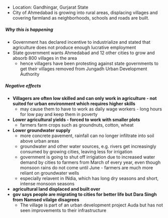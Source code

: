 - Location: Gandhingar, Gurjarat State
- City of Ahmedabad is growing into rural areas, displacing villages and covering farmland as neighborhoods, schools and roads are built.


##### Why this is happening
- Government has declared incentive to industrialize and stated that agriculture does not produce enough lucrative employment
- State government wants Ahmedabad and 12 other cities to grow and absorb 800 villages in the area
	- hence villagers have been protesting against state governments to get their villages removed from Jungadh Urban Development Authority 

##### Negative effects
- **Villagers are often low skilled and can only work in agriculture - not suited for urban environment which requires higher skills**
	- may cause them to have to work as daily wage workers - long hours for low pay and keep them in poverty
- **Lower agricultural yields - forced to work with smaller plots** 
	- farmers farm crops such as groundnuts, cotton, wheat
- **Lower groundwater supply**
	- more concrete pavement, rainfall can no longer infiltrate into soil above urban areas
	- groundwater and other water sources, e.g. rivers get increasingly consumed by growing cities, leaving less for irrigation
	- government is going to shut off irrigiation due to increased water demand by cities to farmers from March of every year, even though monsoon rains do not come until June - farmers are much more reliant on groundwater wells 
	- especially relavent in INdia, which has long dry seasons and short, intense monsoon seasons
- **agricultural land displaced and built over**
- **gov says people are migrating to cities for better life but Dara Singh from Namsed vilalge disagrees**
	- The village is part of an urban development project Auda but has not seen improvements to their infrastructure
